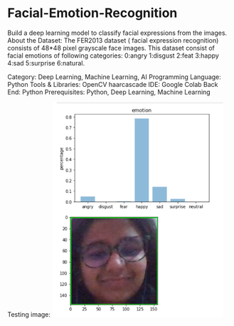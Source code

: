 # Facial-Emotion-Recognition

Build a deep learning model to classify facial expressions from the images. 
About the Dataset: The FER2013 dataset ( facial expression recognition) consists of 48*48 pixel grayscale face images. This dataset consist of facial emotions of following categories: 0:angry 1:disgust 2:feat 3:happy 4:sad 5:surprise 6:natural.

Category: Deep Learning, Machine Learning, AI
Programming Language: Python
Tools & Libraries: OpenCV haarcascade
IDE: Google Colab
Back End: Python
Prerequisites: Python, Deep Learning, Machine Learning

Testing image:
<img src="https://github.com/ananya-agarwal/Facial-Emotion-Recognition/blob/main/testing.png" width=384>
<br>
